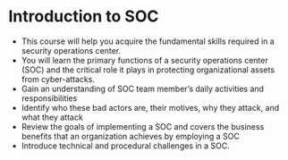 # Introduction to SOC

- This course will help you acquire the fundamental skills required in a security operations center.
- You will learn the primary functions of a security operations center (SOC) and the critical role it plays in protecting organizational assets from cyber-attacks.
- Gain an understanding of SOC team member’s daily activities and responsibilities
- Identify who these bad actors are, their motives, why they attack, and what they attack
- Review the goals of implementing a SOC and covers the business benefits that an organization achieves by employing a SOC
- Introduce technical and procedural challenges in a SOC.
